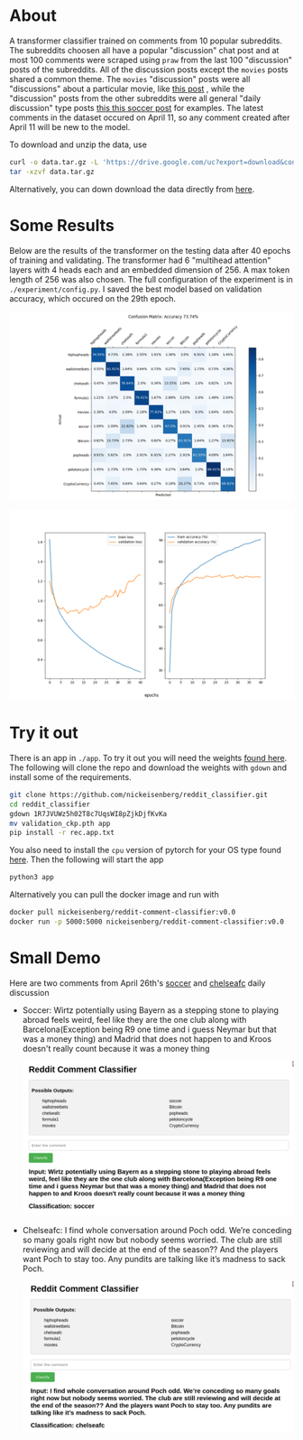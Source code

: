 # About
A transformer classifier trained on comments from 10 popular subreddits. The
subreddits choosen all have a popular "discussion" chat post and at most 100 comments
were scraped using `praw` from the last 100 "discussion" posts of the
subreddits. All of the discussion posts except the `movies` posts shared a
common theme. The `movies` "discussion" posts were all "discussions" about a
particular movie, like [this
post](https://www.reddit.com/r/movies/comments/1b3jo9s/official_discussion_dune_part_two_spoilers/)
, while the "discussion" posts from the other subreddits were all general
"daily discussion" type posts [this this soccer
post](https://www.reddit.com/r/soccer/comments/1cdcxww/daily_discussion/) for
examples. The latest comments in the dataset occured on April 11, so any
comment created after April 11 will be new to the model.

To download and unzip the data, use
```bash
curl -o data.tar.gz -L 'https://drive.google.com/uc?export=download&confirm=yes&id=1slCTIg_iJ3ggcMyHTq7yuCcZGqp96-at'
tar -xzvf data.tar.gz
```
Alternatively, you can down download the data directly from [here](https://drive.google.com/drive/folders/1MdYmlTaZhMoeRNwAw3jc0pDtTFLvWMH-).


# Some Results
Below are the results of the transformer on the testing data after 40 epochs of
training and validating. The transformer had 6 "multihead attention" layers
with 4 heads each and an embedded dimension of 256. A max token length of 256
was also chosen. The full configuration of the experiment is in
`./experiment/config.py`. I saved the best model based on
validation accuracy, which occured on the 29th epoch.

![](./experiment/metrics/evaluation_ep0.png) 

![](./experiment/loss_logs/loss_and_accuracy.png) 


# Try it out
There is an app in `./app`. To try it out you will need the weights
[found here](https://drive.google.com/drive/folders/1MdYmlTaZhMoeRNwAw3jc0pDtTFLvWMH-).
The following will clone the repo and download the weights with `gdown` and install
some of the requirements.

```bash
git clone https://github.com/nickeisenberg/reddit_classifier.git
cd reddit_classifier
gdown 1R7JVUWz5h02T8c7UqsWI8pZjkDjfKvKa
mv validation_ckp.pth app
pip install -r rec.app.txt
```

You also need to install the `cpu` version of pytorch for your OS type found 
[here](https://pytorch.org/). Then the following will start the app
```bash
python3 app
```

Alternatively you can pull the docker image and run with
```bash
docker pull nickeisenberg/reddit-comment-classifier:v0.0
docker run -p 5000:5000 nickeisenberg/reddit-comment-classifier:v0.0
```

# Small Demo
Here are two comments from April 26th's [soccer](https://www.reddit.com/r/soccer/comments/1cdcxww/daily_discussion/) and [chelseafc](https://www.reddit.com/r/chelseafc/comments/1cdcy2m/daily_discussion_thread/) 
daily discussion

* Soccer: Wirtz potentially using Bayern as a stepping stone to playing abroad
  feels weird, feel like they are the one club along with Barcelona(Exception
  being R9 one time and i guess Neymar but that was a money thing) and Madrid
  that does not happen to and Kroos doesn't really count because it was a money
  thing 

  ![](./soccer.png) 

* Chelseafc: I find whole conversation around Poch odd. We’re conceding so many
  goals right now but nobody seems worried. The club are still reviewing and
  will decide at the end of the season?? And the players want Poch to stay too.
  Any pundits are talking like it’s madness to sack Poch. 

  ![](./chelsea.png) 
